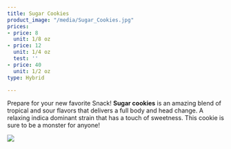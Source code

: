 ```yaml
---
title: Sugar Cookies
product_image: "/media/Sugar_Cookies.jpg"
prices:
- price: 8
  unit: 1/8 oz
- price: 12
  unit: 1/4 oz
  test: ''
- price: 40
  unit: 1/2 oz
type: Hybrid

---
```

Prepare for your new favorite Snack! **Sugar cookies** is an amazing blend of tropical and sour flavors that delivers a full body and head change. A relaxing indica dominant strain that has a touch of sweetness. This cookie is sure to be a monster for anyone!

![](/37342.jpg)